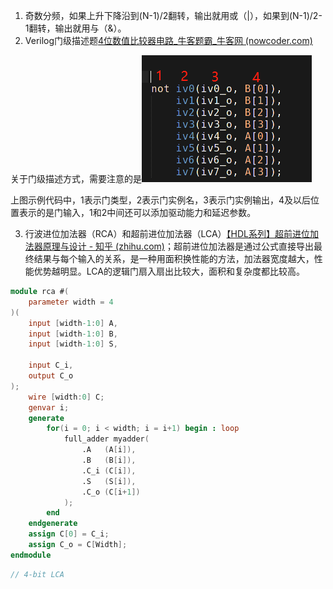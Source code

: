 1. 奇数分频，如果上升下降沿到(N-1)/2翻转，输出就用或（|），如果到(N-1)/2-1翻转，输出就用与（&）。
1. Verilog门级描述题[4位数值比较器电路_牛客题霸_牛客网 (nowcoder.com)](https://www.nowcoder.com/practice/e02fde10f1914527b6b6871b97aef86d?tpId=301&tqId=5000580&ru=/exam/oj&qru=/ta/verilog-start/question-ranking&sourceUrl=%2Fexam%2Foj%3Fpage%3D1%26tab%3DVerilog%E7%AF%87%26topicId%3D301)

关于门级描述方式，需要注意的是![img](手撕RTL.assets/46077ED178489468665DD9C6C3D39104.png)

上图示例代码中，1表示门类型，2表示门实例名，3表示门实例输出，4及以后位置表示的是门输入，1和2中间还可以添加驱动能力和延迟参数。

3. 行波进位加法器（RCA）和超前进位加法器（LCA）[【HDL系列】超前进位加法器原理与设计 - 知乎 (zhihu.com)](https://zhuanlan.zhihu.com/p/101332501)；超前进位加法器是通过公式直接导出最终结果与每个输入的关系，是一种用面积换性能的方法，加法器宽度越大，性能优势越明显。LCA的逻辑门扇入扇出比较大，面积和复杂度都比较高。

```verilog
module rca #(
	parameter width = 4
)(
    input [width-1:0] A,
    input [width-1:0] B,
    input [width-1:0] S,
    
    input C_i,
    output C_o
);
    wire [width:0] C;
    genvar i;
    generate
        for(i = 0; i < width; i = i+1) begin : loop
            full_adder myadder(
                .A   (A[i]),
                .B   (B[i]),
                .C_i (C[i]),
                .S   (S[i]),
                .C_o (C[i+1])
            );
        end
    endgenerate
    assign C[0] = C_i;
    assign C_o = C[Width];
endmodule
```

```verilog
// 4-bit LCA

```

